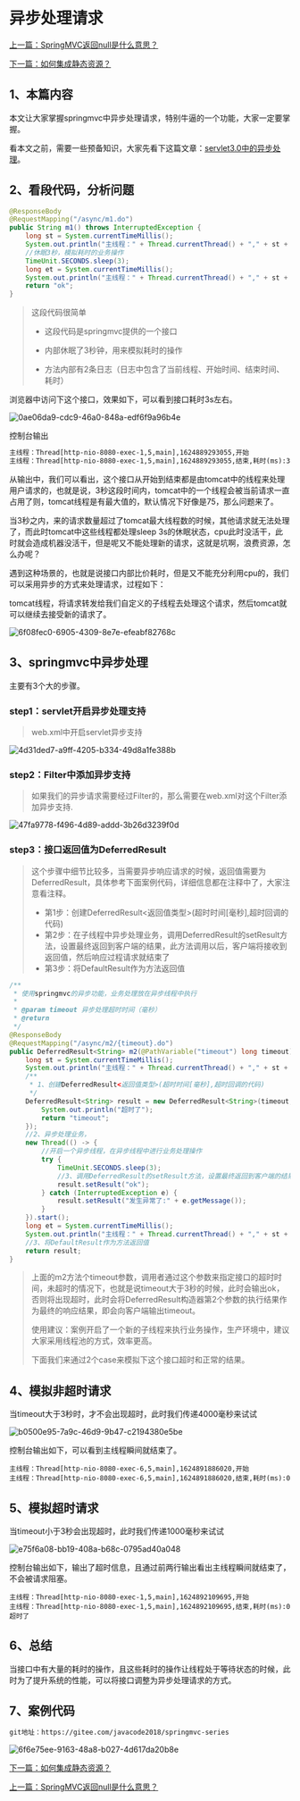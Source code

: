 

# 异步处理请求

[上一篇：SpringMVC返回null是什么意思？](http://www.itsoku.com/course/6/146)

[下一篇：如何集成静态资源？](http://www.itsoku.com/course/6/148)

## 1、本篇内容

本文让大家掌握springmvc中异步处理请求，特别牛逼的一个功能，大家一定要掌握。

看本文之前，需要一些预备知识，大家先看下这篇文章：[servlet3.0中的异步处理](https://mp.weixin.qq.com/s/ylJdW1Nlmsfw2Aaq1uDZcg)。

## 2、看段代码，分析问题

```java
@ResponseBody
@RequestMapping("/async/m1.do")
public String m1() throws InterruptedException {
    long st = System.currentTimeMillis();
    System.out.println("主线程：" + Thread.currentThread() + "," + st + ",开始");
    //休眠3秒，模拟耗时的业务操作
    TimeUnit.SECONDS.sleep(3);
    long et = System.currentTimeMillis();
    System.out.println("主线程：" + Thread.currentThread() + "," + st + ",结束,耗时(ms):" + (et - st));
    return "ok";
}
```

> 这段代码很简单
> 
> *   这段代码是springmvc提供的一个接口
>     
> *   内部休眠了3秒钟，用来模拟耗时的操作
>     
> *   方法内部有2条日志（日志中包含了当前线程、开始时间、结束时间、耗时）

浏览器中访问下这个接口，效果如下，可以看到接口耗时3s左右。

![0ae06da9-cdc9-46a0-848a-edf6f9a96b4e](https://learnone.oss-cn-beijing.aliyuncs.com/pic/202401081726407.png)

控制台输出

```html
主线程：Thread[http-nio-8080-exec-1,5,main],1624889293055,开始
主线程：Thread[http-nio-8080-exec-1,5,main],1624889293055,结束,耗时(ms):3002
```

从输出中，我们可以看出，这个接口从开始到结束都是由tomcat中的线程来处理用户请求的，也就是说，3秒这段时间内，tomcat中的一个线程会被当前请求一直占用了则，tomcat线程是有最大值的，默认情况下好像是75，那么问题来了。

当3秒之内，来的请求数量超过了tomcat最大线程数的时候，其他请求就无法处理了，而此时tomcat中这些线程都处理sleep 3s的休眠状态，cpu此时没活干，此时就会造成机器没活干，但是呢又不能处理新的请求，这就是坑啊，浪费资源，怎么办呢？

遇到这种场景的，也就是说接口内部比价耗时，但是又不能充分利用cpu的，我们可以采用异步的方式来处理请求，过程如下：

tomcat线程，将请求转发给我们自定义的子线程去处理这个请求，然后tomcat就可以继续去接受新的请求了。

![6f08fec0-6905-4309-8e7e-efeabf82768c](https://learnone.oss-cn-beijing.aliyuncs.com/pic/202401081727382.png)

## 3、springmvc中异步处理

主要有3个大的步骤。

### step1：servlet开启异步处理支持

> web.xml中开启servlet异步支持

![4d31ded7-a9ff-4205-b334-49d8a1fe388b](https://learnone.oss-cn-beijing.aliyuncs.com/pic/202401081727911.png)

### step2：Filter中添加异步支持

> 如果我们的异步请求需要经过Filter的，那么需要在web.xml对这个Filter添加异步支持.

![47fa9778-f496-4d89-addd-3b26d3239f0d](https://learnone.oss-cn-beijing.aliyuncs.com/pic/202401081727552.png)

### step3：接口返回值为DeferredResult

> 这个步骤中细节比较多，当需要异步响应请求的时候，返回值需要为DeferredResult，具体参考下面案例代码，详细信息都在注释中了，大家注意看注释。
> 
> *   第1步：创建DeferredResult<返回值类型>(超时时间\[毫秒\],超时回调的代码)
> *   第2步：在子线程中异步处理业务，调用DeferredResult的setResult方法，设置最终返回到客户端的结果，此方法调用以后，客户端将接收到返回值，然后响应过程请求就结束了
> *   第3步：将DefaultResult作为方法返回值

```java
/**
 * 使用springmvc的异步功能，业务处理放在异步线程中执行
 *
 * @param timeout 异步处理超时时间（毫秒）
 * @return
 */
@ResponseBody
@RequestMapping("/async/m2/{timeout}.do")
public DeferredResult<String> m2(@PathVariable("timeout") long timeout) {
    long st = System.currentTimeMillis();
    System.out.println("主线程：" + Thread.currentThread() + "," + st + ",开始");
    /**
     * 1、创建DeferredResult<返回值类型>(超时时间[毫秒],超时回调的代码)
     */
    DeferredResult<String> result = new DeferredResult<String>(timeout, () -> {
        System.out.println("超时了");
        return "timeout";
    });
    //2、异步处理业务，
    new Thread(() -> {
        //开启一个异步线程，在异步线程中进行业务处理操作
        try {
            TimeUnit.SECONDS.sleep(3);
            //3、调用DeferredResult的setResult方法，设置最终返回到客户端的结果，此方法调用以后，客户端将接收到返回值
            result.setResult("ok");
        } catch (InterruptedException e) {
            result.setResult("发生异常了:" + e.getMessage());
        }
    }).start();
    long et = System.currentTimeMillis();
    System.out.println("主线程：" + Thread.currentThread() + "," + st + ",结束,耗时(ms):" + (et - st));
    //3、将DefaultResult作为方法返回值
    return result;
}
```

> 上面的m2方法个timeout参数，调用者通过这个参数来指定接口的超时时间，未超时的情况下，也就是说timeout大于3秒的时候，此时会输出ok，否则将出现超时，此时会将DeferredResult构造器第2个参数的执行结果作为最终的响应结果，即会向客户端输出timeout。
> 
> 使用建议：案例开启了一个新的子线程来执行业务操作，生产环境中，建议大家采用线程池的方式，效率更高。
> 
> 下面我们来通过2个case来模拟下这个接口超时和正常的结果。

## 4、模拟非超时请求

当timeout大于3秒时，才不会出现超时，此时我们传递4000毫秒来试试

![b0500e95-7a9c-46d9-9b47-c2194380e5be](https://learnone.oss-cn-beijing.aliyuncs.com/pic/202401081727414.png)

控制台输出如下，可以看到主线程瞬间就结束了。

```plain
主线程：Thread[http-nio-8080-exec-6,5,main],1624891886020,开始
主线程：Thread[http-nio-8080-exec-6,5,main],1624891886020,结束,耗时(ms):0
```

## 5、模拟超时请求

当timeout小于3秒会出现超时，此时我们传递1000毫秒来试试

![e75f6a08-bb19-408a-b68c-0795ad40a048](https://learnone.oss-cn-beijing.aliyuncs.com/pic/202401081727580.png)

控制台输出如下，输出了超时信息，且通过前两行输出看出主线程瞬间就结束了，不会被请求阻塞。

```plain
主线程：Thread[http-nio-8080-exec-1,5,main],1624892109695,开始
主线程：Thread[http-nio-8080-exec-1,5,main],1624892109695,结束,耗时(ms):0
超时了
```

## 6、总结

当接口中有大量的耗时的操作，且这些耗时的操作让线程处于等待状态的时候，此时为了提升系统的性能，可以将接口调整为异步处理请求的方式。

## 7、案例代码

```html
git地址：https://gitee.com/javacode2018/springmvc-series
```

![6f6e75ee-9163-48a8-b027-4d617da20b8e](https://learnone.oss-cn-beijing.aliyuncs.com/pic/202401081728937.png)

[下一篇：如何集成静态资源？](http://www.itsoku.com/course/6/148)

[上一篇：SpringMVC返回null是什么意思？](http://www.itsoku.com/course/6/146)
